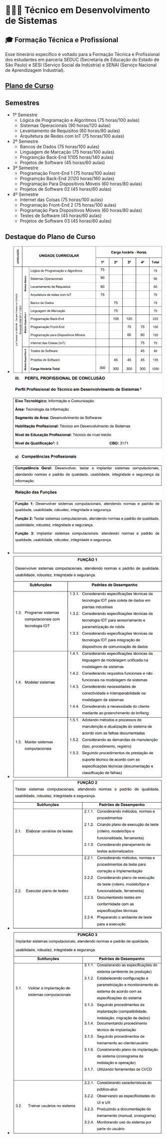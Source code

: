 # 👨🏻‍💻 Técnico em Desenvolvimento de Sistemas


## 🎓 Formação Técnica e Profissional
Esse itinerário específico é voltado para a Formação Técnica e Profissional dos estudantes em parceria SEDUC (Secretaria de Educação do Estado de São Paulo) e SESI (Serviço Social da Indústria) e SENAI (Serviço Nacional de Aprendizagem Industrial).


## [Plano de Curso](./assets/planodecurso.pdf)
## Semestres
- 1º Semestre
    - Lógica de Programação e Algoritmos (75 horas/100 aulas)
    - Sistemas Operacionais (90 horas/120 aulas)
    - Levantamento de Requisitos (60 horas/80 aulas)
    - Arquitetura de Redes com IoT (75 horas/100 aulas)
- 2º Semestre
    - Bancos de Dados (75 horas/100 aulas)
    - Linguagem de Marcação (75 horas/100 aulas)
    - Programção Back-End 1(105 horas/140 aulas)
    - Projetos de Software (45 horas/60 aulas)
- 3º Semestre
    - Programação Front-End 1 (75 horas/100 aulas)
    - Programção Back-End 2(120 horas/160 aulas)
    - Programação Para Dispositivos Móveis (60 horas/80 aulas)
    - Projetos de Software 02 (45 horas/60 aulas)
- 4º Semestre
    - Internet das Coisas (75 horas/100 aulas)
    - Programação Front-End 2 (75 horas/100 aulas)
    - Programação Para Dispositivos Móveis (60 horas/80 aulas)
    - Testes de Software (45 horas/60 aulas)
    - Projetos de Software 03 (45 horas/60 aulas)

## Destaque do Plano de Curso
- ![ds00](./assets/ds00.png)
- ![ds01](./assets/ds01.png)
- ![ds02](./assets/ds02.png)
- ![ds03](./assets/ds03.png)
- ![ds04](./assets/ds04.png)
